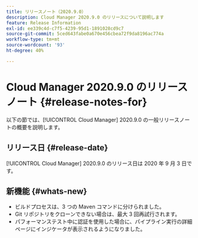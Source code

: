 ```yaml
---
title: リリースノート（2020.9.0）
description: Cloud Manager 2020.9.0 のリリースについて説明します
feature: Release Information
exl-id: ee339c4d-c7f5-4239-95d1-1891028cd9c7
source-git-commit: 5ced643fabe0a670e456cbea72f9da8196ac774a
workflow-type: tm+mt
source-wordcount: '93'
ht-degree: 40%

---
```


# Cloud Manager 2020.9.0 のリリースノート {#release-notes-for}

以下の節では、[!UICONTROL Cloud Manager] 2020.9.0 の一般リリースノートの概要を説明します。

## リリース日 {#release-date}

[!UICONTROL Cloud Manager] 2020.9.0 のリリース日は 2020 年 9 月 3 日です。

## 新機能 {#whats-new}

* ビルドプロセスは、3 つの Maven コマンドに分けられました。
* Git リポジトリをクローンできない場合は、最大 3 回再試行されます。
* パフォーマンステスト中に認証を使用した場合に、パイプライン実行の詳細ページにインジケータが表示されるようになりました。
